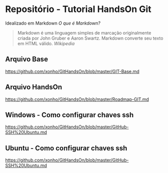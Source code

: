 # Repositório - Tutorial HandsOn Git

Idealizado em Markdown
*O que é Markdown?*
>Markdown é uma linguagem simples de marcação originalmente criada por John Gruber e Aaron Swartz. Markdown converte seu texto em HTML válido.
*Wikipedia*
## Arquivo Base
https://github.com/xonho/GitHandsOn/blob/master/GIT-Base.md
## Arquivo HandsOn
https://github.com/xonho/GitHandsOn/blob/master/Roadmap-GIT.md
## Windows - Como configurar chaves ssh
https://github.com/xonho/GitHandsOn/blob/master/GitHub-SSH%20Ubuntu.md
## Ubuntu - Como configurar chaves ssh
https://github.com/xonho/GitHandsOn/blob/master/GitHub-SSH%20Ubuntu.md